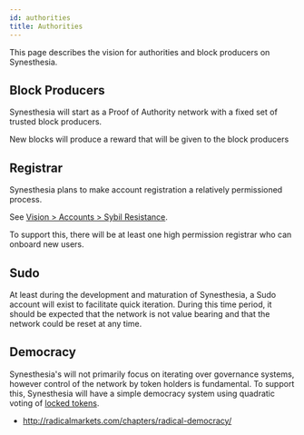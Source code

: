 ```yaml
---
id: authorities
title: Authorities
---
```


This page describes the vision for authorities and block producers on Synesthesia.

## Block Producers

Synesthesia will start as a Proof of Authority network with a fixed set of trusted block producers.

New blocks will produce a reward that will be given to the block producers

## Registrar

Synesthesia plans to make account registration a relatively permissioned process.

See [Vision > Accounts > Sybil Resistance](./accounts#sybil-resistance).

To support this, there will be at least one high permission registrar who can onboard new users.

## Sudo

At least during the development and maturation of Synesthesia, a Sudo account will exist to facilitate
quick iteration. During this time period, it should be expected that the network is not value bearing
and that the network could be reset at any time.

## Democracy

Synesthesia's will not primarily focus on iterating over governance systems, however control of
the network by token holders is fundamental. To support this, Synesthesia will have a simple
democracy system using quadratic voting of [locked tokens](./tokens#locked).

* http://radicalmarkets.com/chapters/radical-democracy/
